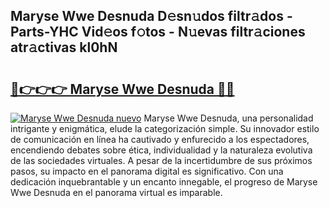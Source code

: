 ## Maryse Wwe Desnuda D𝚎sn𝚞dos filtr𝚊dos - Parts-YHC Vid𝚎os f𝚘tos - N𝚞evas filtr𝚊ciones atr𝚊ctivas kl0hN

# <h2><a href="http://mb0x8g.tromn.icu/?c=Maryse+Wwe+Desnuda">🔗👉👉👉 Maryse Wwe Desnuda 🔗🔗</a></h2>

[![Maryse Wwe Desnuda nuevo](https://i.imgur.com/pEAQMta.gif)](http://mb0x8g.tromn.icu/?c=Maryse+Wwe+Desnuda)
Maryse Wwe Desnuda, una personalidad intrigante y enigmática, elude la categorización simple. Su innovador estilo de comunicación en línea ha cautivado y enfurecido a los espectadores, encendiendo debates sobre ética, individualidad y la naturaleza evolutiva de las sociedades virtuales. A pesar de la incertidumbre de sus próximos pasos, su impacto en el panorama digital es significativo. Con una dedicación inquebrantable y un encanto innegable, el progreso de Maryse Wwe Desnuda en el panorama virtual es imparable.
